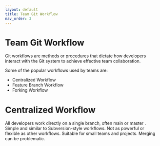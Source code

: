 ```yaml
---
layout: default
title: Team Git Workflow
nav_order: 3
---
```


# Team Git Workflow

Git workflows are methods or procedures that dictate how developers interact with the
Git system to achieve effective team collaboration.

Some of the popular workflows used by teams are:
- Centralized Workflow
- Feature Branch Workflow
- Forking Workflow



# Centralized Workflow

All developers work directly on a single branch, often main or master .
Simple and similar to Subversion-style workflows.
Not as powerful or flexible as other workflows.
Suitable for small teams and projects.
Merging can be problematic.